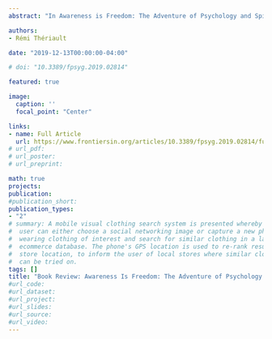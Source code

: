 ```yaml
---
abstract: "In Awareness is Freedom: The Adventure of Psychology and Spirituality, Ivtzan (2015) bridges the gap between these two traditions by arguing convincingly that they are not merely compatible, but complementary. The back-cover states that its purpose is “to support readers in their personal journey of self-growth,” placing it squarely in the self-help genre. For Ivtzan, some aspects of our psychological functioning often imprison us, but meditation can help us develop the ability to remain in a state of awareness, which he considers the key to authentic freedom. The book targets a lay audience, as it covers empirical research sparingly and at times seems to rely on the personal views of the author. When Ivtzan does venture into established spiritual discourses, he borrows notions and practices primarily from Buddhism and Yoga, necessarily leaving out other traditions. Unique exercises and psychological tests accompany each of eight lessons."

authors:
- Rémi Thériault

date: "2019-12-13T00:00:00-04:00"

# doi: "10.3389/fpsyg.2019.02814"

featured: true

image:
  caption: ''
  focal_point: "Center"

links: 
- name: Full Article
  url: https://www.frontiersin.org/articles/10.3389/fpsyg.2019.02814/full
# url_pdf:
# url_poster:
# url_preprint:

math: true
projects:
publication: 
#publication_short: 
publication_types:
- "2"
# summary: A mobile visual clothing search system is presented whereby a smart phone
#  user can either choose a social networking image or capture a new photo of a person
#  wearing clothing of interest and search for similar clothing in a large cloud-based
#  ecommerce database. The phone's GPS location is used to re-rank results by retail
#  store location, to inform the user of local stores where similar clothing items
#  can be tried on.
tags: []
title: "Book Review: Awareness Is Freedom: The Adventure of Psychology and Spirituality"
#url_code:
#url_dataset:
#url_project:
#url_slides:
#url_source:
#url_video: 
---
```


